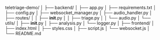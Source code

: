 teletriage-demo/
│
├── backend/
│   ├── app.py
│   ├── requirements.txt
│   ├── config.py
│   ├── websocket_manager.py
│   ├── audio_handler.py
│   ├── routes/
│   │   ├── __init__.py
│   │   ├── triage.py
│   │   └── audio.py
│   └── utils/
│       ├── __init__.py
│       ├── analysis.py
│       └── logger.py
│
├── frontend/
│   ├── index.html
│   ├── styles.css
│   ├── script.js
│   └── websocket.js
│
└── README.md
